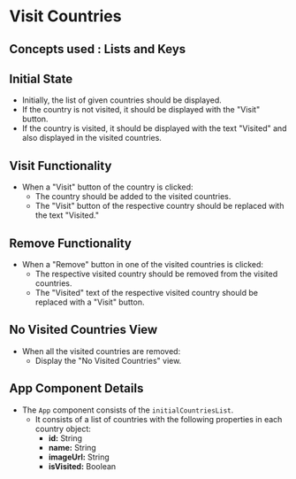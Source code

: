 # Visit Countries
## Concepts used : Lists and Keys

## Initial State

- Initially, the list of given countries should be displayed.
- If the country is not visited, it should be displayed with the "Visit" button.
- If the country is visited, it should be displayed with the text "Visited" and also displayed in the visited countries.

## Visit Functionality

- When a "Visit" button of the country is clicked:
  - The country should be added to the visited countries.
  - The "Visit" button of the respective country should be replaced with the text "Visited."

## Remove Functionality

- When a "Remove" button in one of the visited countries is clicked:
  - The respective visited country should be removed from the visited countries.
  - The "Visited" text of the respective visited country should be replaced with a "Visit" button.

## No Visited Countries View

- When all the visited countries are removed:
  - Display the "No Visited Countries" view.

## App Component Details

- The `App` component consists of the `initialCountriesList`.
  - It consists of a list of countries with the following properties in each country object:
    - **id:** String
    - **name:** String
    - **imageUrl:** String
    - **isVisited:** Boolean
